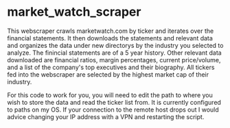 # market_watch_scraper

This webscraper crawls marketwatch.com by ticker and iterates over the financial statements. It then downloads the statements and relevant data and organizes the data under new directorys by the industry you selected to analyze. The finincial statements are of a 5 year history. Other relevant data downloaded are financial ratios, margin percentages, current price/volume, and a list of the company's top executives and their biography.  All tickers fed into the webscraper are selected by the highest market cap of their industry. 

For this code to work for you, you will need to edit the path to where you wish to store the data and read the ticker list from. It is currently configured to paths on my OS. If your connection to the remote host drops out I would advice changing your IP address with a VPN and restarting the script.
